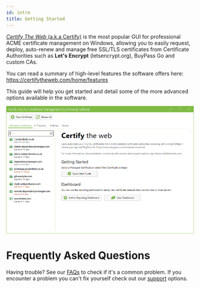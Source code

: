 ```yaml
---
id: intro
title: Getting Started
---
```


[*Certify The Web* (a.k.a Certify)](https://certifytheweb.com) is the most popular GUI for professional ACME certificate management on Windows, allowing you to easily request, deploy, auto-renew and manage free SSL/TLS certificates from Certificate Authorities such as **Let's Encrypt** (letsencrypt.org), BuyPass Go and custom CAs.

You can read a summary of high-level features the software offers here: https://certifytheweb.com/home/features

This guide will help you get started and detail some of the more advanced options available in the software.

![Startup UI](/assets/screens/Startup_Light.png)

# Frequently Asked Questions
Having trouble? See our [FAQs](faq.md) to check if it's a common problem. If you encounter a problem you can't fix yourself check out our [support](support.md) options.



